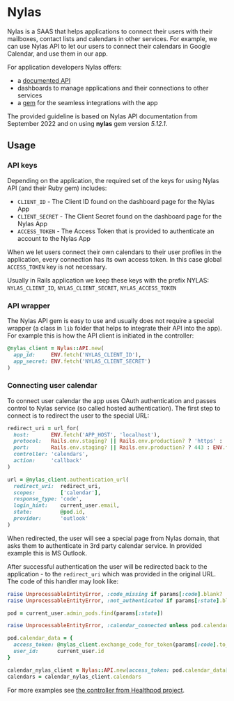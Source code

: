 # Nylas

Nylas is a SAAS that helps applications to connect their users with their mailboxes, contact lists and calendars in other services. For example, we can use Nylas API to let our users to connect their calendars in Google Calendar, and use them in our app.

For application developers Nylas offers:
- a [documented API](https://developer.nylas.com/)
- dashboards to manage applications and their connections to other services
- a [gem](https://github.com/nylas/nylas-ruby) for the seamless integrations with the app

The provided guideline is based on Nylas API documentation from September 2022 and on using 
**nylas** gem version _5.12.1_.

## Usage

### API keys

Depending on the application, the required set of the keys for using Nylas API (and their Ruby gem) includes:

- `CLIENT_ID` - The Client ID found on the dashboard page for the Nylas App
- `CLIENT_SECRET` - The Client Secret found on the dashboard page for the Nylas App
- `ACCESS_TOKEN` - The Access Token that is provided to authenticate an account to the Nylas App

When we let users connect their own calendars to their user profiles in the application, every connection has its own access token. In this case global `ACCESS_TOKEN` key is not necessary.

Usually in Rails application we keep these keys with the prefix NYLAS: `NYLAS_CLIENT_ID`, `NYLAS_CLIENT_SECRET`, `NYLAS_ACCESS_TOKEN`

### API wrapper

The Nylas API gem is easy to use and usually does not require a special wrapper (a class in `lib` folder that helps to integrate their API into the app). For example this is how the API client is initiated in the controller:
```ruby
@nylas_client = Nylas::API.new(
  app_id:     ENV.fetch('NYLAS_CLIENT_ID'),
  app_secret: ENV.fetch('NYLAS_CLIENT_SECRET')
)
```

### Connecting user calendar

To connect user calendar the app uses OAuth authentication and passes control to Nylas service (so called hosted authentication). The first step to connect is to redirect the user to the special URL:

```ruby
redirect_uri = url_for(
  host:       ENV.fetch('APP_HOST', 'localhost'),
  protocol:   Rails.env.staging? || Rails.env.production? ? 'https' : 'http',
  port:       Rails.env.staging? || Rails.env.production? ? 443 : ENV.fetch('PORT', 3000),
  controller: 'calendars',
  action:     'callback'
)

url = @nylas_client.authentication_url(
  redirect_uri:  redirect_uri,
  scopes:        ['calendar'],
  response_type: 'code',
  login_hint:    current_user.email,
  state:         @pod.id,
  provider:      'outlook'
)
```

When redirected, the user will see a special page from Nylas domain, that asks them to authenticate in 3rd party calendar service. In provided example this is MS Outlook.

After successful authentication the user will be redirected back to the application - to the `redirect_uri` which was provided in the original URL. The code of this handler may look like:

```ruby
raise UnprocessableEntityError, :code_missing if params[:code].blank?
raise UnprocessableEntityError, :not_authenticated if params[:state].blank?

pod = current_user.admin_pods.find(params[:state])

raise UnprocessableEntityError, :calendar_connected unless pod.calendar_data.empty?

pod.calendar_data = {
  access_token: @nylas_client.exchange_code_for_token(params[:code].to_s),
  user_id:      current_user.id
}

calendar_nylas_client = Nylas::API.new(access_token: pod.calendar_data[:access_token])
calendars = calendar_nylas_client.calendars

```

For more examples see [the controller from Healthpod project](https://github.com/gojilabs/healthpod-api/blob/main/app/controllers/calendars_controller.rb).
